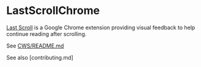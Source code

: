 LastScrollChrome
================

[Last Scroll](https://chrome.google.com/webstore/detail/last-scroll/mceojjfcjklcpbdkagkjhoinaagcidnd) is a Google Chrome extension providing visual feedback to help continue reading after scrolling.

See [CWS/README.md](CWS/README.md)

See also [contributing.md]
